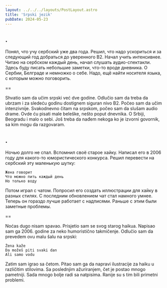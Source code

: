 ```yaml
---
layout: ../../../layouts/PostLayout.astro
title: 'Srpski jezik'
pubDate: 2024-05-23
---
```


## .

Понял, что учу сербский уже два года. Решил, что надо ускориться и за следующий год добраться до уверенного B2. Начал учить интенсивнее. Читаю на сербском каждый день, начал слушать аудио-спектакли. Здесь буду писать небольшие заметки, что-то вроде дневника. О Сербии, Белграде и немножко о себе. Надо, ещё найти носителя языка, с которым можно поговорить.

==

Shvatio sam da učim srpski već dve godine. Odlučio sam da treba da ubrzam i za sledeću godinu dostignem siguran nivo B2. Počeo sam da učim intenzivnije. Svakodnevno čitam na srpskom, počeo sam da slušam audio drame. Ovde ću pisati male beleške, nešto poput dnevnika. O Srbiji, Beogradu i malo o sebi. Još treba da nađem nekoga ko je izvorni govornik, sa kim mogu da razgovaram.

## .

Ночью долго не спал. Вспомнил своё старое хайку. Написал его в 2006 году для какого-то юмористического конкурса. Решил перевести на сербский эту маленькую шутку:

```
Жена говорит
Что можно пить каждый день
Но только воду
```

Потом играл с чатом. Попросил его создать иллюстрации для хайку в разных стилях. С последним обновлением чат стал намного умнее. Теперь он гораздо лучше работает с надписями. Раньше с этим были заметные проблемы.

==

Noćas dugo nisam spavao. Prisjetio sam se svog starog haikua. Napisao sam ga 2006. godine za neko humoristično takmičenje. Odlučio sam da prevedem ovu malu šalu na srpski:

```
Žena kaže
Da možeš piti svaki dan
Ali samo vodu
```

Zatim sam igrao sa četom. Pitao sam ga da napravi ilustracije za haiku u različitim stilovima. Sa poslednjim ažuriranjem, čet je postao mnogo pametniji. Sada mnogo bolje radi sa natpisima. Ranije su s tim bili primetni problemi.
